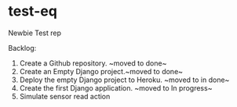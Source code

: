 # test-eq
Newbie Test rep


Backlog:

1. Create a Github repository. ~moved to done~
2. Create an Empty Django project.~moved to done~
3. Deploy the empty Django project to Heroku. ~moved to in done~
4. Create the first Django application. ~moved to In progress~
5. Simulate sensor read action
